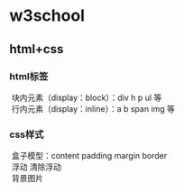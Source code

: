 # w3school
## html+css
### html标签
  块内元素（display：block）：div h p ul 等<br>
  行内元素（display：inline）：a b span img 等<br>
### css样式
  盒子模型：content padding margin border<br>
  浮动 清除浮动<br>
  背景图片<br>

